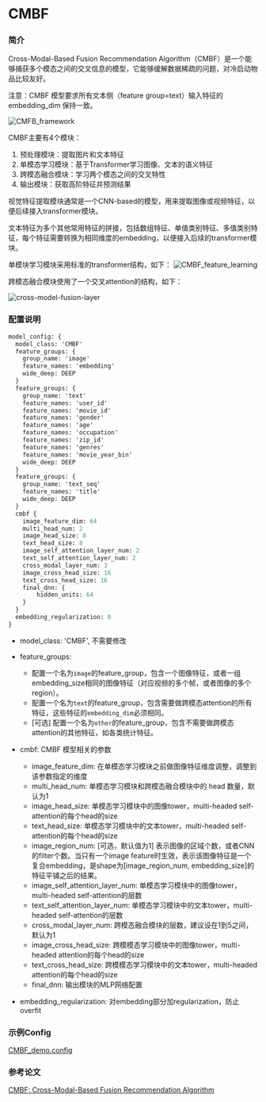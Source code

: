 # CMBF

### 简介

Cross-Modal-Based Fusion Recommendation Algorithm（CMBF）是一个能够捕获多个模态之间的交叉信息的模型，它能够缓解数据稀疏的问题，对冷启动物品比较友好。

注意：CMBF 模型要求所有文本侧（feature group=text）输入特征的 embedding_dim 保持一致。

![CMFB_framework](https://cdn.jsdelivr.net/gh/yangxudong/blogimg@master/rec/CMFB_framework.jpg)

CMBF主要有4个模块：
1. 预处理模块：提取图片和文本特征
2. 单模态学习模块：基于Transformer学习图像、文本的语义特征
3. 跨模态融合模块：学习两个模态之间的交叉特性
4. 输出模块：获取高阶特征并预测结果

视觉特征提取模块通常是一个CNN-based的模型，用来提取图像或视频特征，以便后续接入transformer模块。

文本特征为多个其他常用特征的拼接，包括数组特征、单值类别特征、多值类别特征，每个特征需要转换为相同维度的embedding，以便接入后续的transformer模块。

单模块学习模块采用标准的transformer结构，如下：
![CMBF_feature_learning](https://cdn.jsdelivr.net/gh/yangxudong/blogimg@master/rec/CMBF_feature_learning.jpg)

跨模态融合模块使用了一个交叉attention的结构，如下：

![cross-model-fusion-layer](https://cdn.jsdelivr.net/gh/yangxudong/blogimg@master/rec/cross-model-fusion-layer.jpg)

### 配置说明

```protobuf
model_config: {
  model_class: 'CMBF'
  feature_groups: {
    group_name: 'image'
    feature_names: 'embedding'
    wide_deep: DEEP
  }
  feature_groups: {
    group_name: 'text'
    feature_names: 'user_id'
    feature_names: 'movie_id'
    feature_names: 'gender'
    feature_names: 'age'
    feature_names: 'occupation'
    feature_names: 'zip_id'
    feature_names: 'genres'
    feature_names: 'movie_year_bin'
    wide_deep: DEEP
  }
  feature_groups: {
    group_name: 'text_seq'
    feature_names: 'title'
    wide_deep: DEEP
  }
  cmbf {
    image_feature_dim: 64
    multi_head_num: 2
    image_head_size: 8
    text_head_size: 8
    image_self_attention_layer_num: 2
    text_self_attention_layer_num: 2
    cross_modal_layer_num: 3
    image_cross_head_size: 16
    text_cross_head_size: 16
    final_dnn: {
        hidden_units: 64
    }
  }
  embedding_regularization: 0
}
```

- model_class: 'CMBF', 不需要修改

- feature_groups: 
  - 配置一个名为`image`的feature_group，包含一个图像特征，或者一组embedding_size相同的图像特征（对应视频的多个帧，或者图像的多个region）。
  - 配置一个名为`text`的feature_group，包含需要做跨模态attention的所有特征，这些特征的`embedding_dim`必须相同。
  - [可选] 配置一个名为`other`的feature_group，包含不需要做跨模态attention的其他特征，如各类统计特征。

- cmbf: CMBF 模型相关的参数

  - image_feature_dim: 在单模态学习模块之前做图像特征维度调整，调整到该参数指定的维度
  - multi_head_num: 单模态学习模块和跨模态融合模块中的 head 数量，默认为1
  - image_head_size: 单模态学习模块中的图像tower，multi-headed self-attention的每个head的size
  - text_head_size: 单模态学习模块中的文本tower，multi-headed self-attention的每个head的size
  - image_region_num: [可选，默认值为1] 表示图像的区域个数，或者CNN的filter个数。当只有一个image feature时生效，表示该图像特征是一个复合embedding，是shape为[image_region_num, embedding_size]的特征平铺之后的结果。
  - image_self_attention_layer_num: 单模态学习模块中的图像tower，multi-headed self-attention的层数
  - text_self_attention_layer_num: 单模态学习模块中的文本tower，multi-headed self-attention的层数
  - cross_modal_layer_num: 跨模态融合模块的层数，建议设在1到5之间，默认为1
  - image_cross_head_size: 跨模模态学习模块中的图像tower，multi-headed attention的每个head的size
  - text_cross_head_size: 跨模模态学习模块中的文本tower，multi-headed attention的每个head的size
  - final_dnn: 输出模块的MLP网络配置

- embedding_regularization: 对embedding部分加regularization，防止overfit

### 示例Config

[CMBF_demo.config](https://easyrec.oss-cn-beijing.aliyuncs.com/config/cmbf.config)

### 参考论文

[CMBF: Cross-Modal-Based Fusion Recommendation Algorithm](https://www.mdpi.com/1424-8220/21/16/5275)
